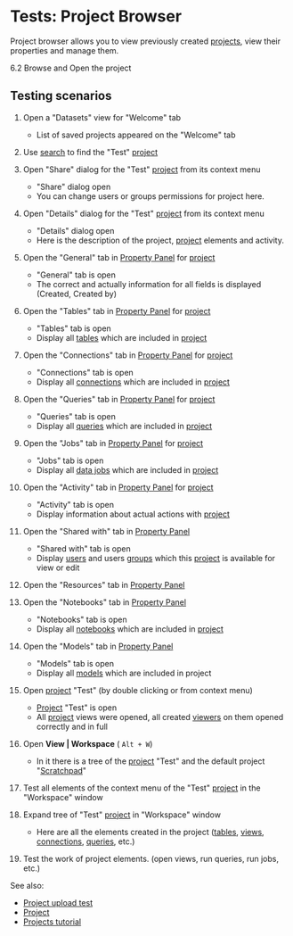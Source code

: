 <!-- TITLE: Tests: Project Browser -->
<!-- SUBTITLE: -->

# Tests: Project Browser

Project browser allows you to view previously created [projects](project.md), 
view their properties and manage them.

6.2 Browse and Open the project

## Testing scenarios

1. Open a "Datasets" view for "Welcome" tab
   * List of saved projects appeared on the "Welcome" tab

1. Use [search](smart-search.md) to find the "Test" [project](project.md)

1. Open "Share" dialog for the "Test" [project](project.md) from its context menu
   * "Share" dialog open
   * You can change users or groups permissions for project here.

1. Open "Details" dialog for the "Test" [project](project.md) from its context menu
   * "Details" dialog open
   * Here is the description of the project, [project](project.md) elements and activity.  

1. Open the "General" tab in [Property Panel](../overview/navigation.md#properties) for [project](project.md)
   * "General" tab is open
   * The correct and actually information for all fields is displayed (Created, Created by)

1. Open the "Tables" tab in [Property Panel](../overview/navigation.md#properties) for [project](project.md)
   * "Tables" tab is open
   * Display all [tables](table.md) which are included in [project](project.md)

1. Open the "Connections" tab in [Property Panel](../overview/navigation.md#properties) for [project](project.md)
   * "Connections" tab is open
   * Display all [connections](../access/data-connection.md) which are included in [project](project.md)

1. Open the "Queries" tab in [Property Panel](../overview/navigation.md#properties) for [project](project.md)
   * "Queries" tab is open
   * Display all [queries](../access/data-query.md) which are included in [project](project.md)

1. Open the "Jobs" tab in [Property Panel](../overview/navigation.md#properties) for [project](project.md)
   * "Jobs" tab is open
   * Display all [data jobs](../access/data-job.md) which are included in [project](project.md)

1. Open the "Activity" tab in [Property Panel](../overview/navigation.md#properties) for [project](project.md)
   * "Activity" tab is open
   * Display information about actual actions with [project](project.md)

1. Open the "Shared with" tab in [Property Panel](../overview/navigation.md#properties)
   * "Shared with" tab is open
   * Display [users](../govern/user.md) and users [groups](../govern/group.md.md) which this [project](project.md) is available for view or edit

1. Open the "Resources" tab in [Property Panel](../overview/navigation.md#properties)
  
1. Open the "Notebooks" tab in [Property Panel](../overview/navigation.md#properties) 
   * "Notebooks" tab is open
   * Display all [notebooks](../develop/jupyter-notebook.md) which are included in [project](project.md)

1. Open the "Models" tab in [Property Panel](../overview/navigation.md#properties) 
   * "Models" tab is open
   * Display all [models](../learn/predictive-modeling.md) which are included in project

1. Open [project](project.md) "Test" (by double clicking or from context menu)
   * [Project](project.md) "Test" is open
   * All [project](project.md) views were opened, all created [viewers](../visualize/viewers.md) on them opened correctly and in full

1. Open **View | Workspace**  ( ``` Alt + W ```)
   * In it there is a tree of the [project](project.md) "Test" and the default project "[Scratchpad](scratchpad.md)"

1. Test all elements of the context menu of the "Test" [project](project.md) in the  "Workspace" window

1. Expand tree of "Test" [project](project.md) in "Workspace" window
   * Here are all the elements created in the project ([tables](table.md), [views](../visualize/view-layout.md), 
     [connections](../access/data-connection.md), [queries](../access/data-query.md), etc.)

1. Test the work of project elements. (open views, run queries, run jobs, etc.)

See also:
 * [Project upload test](../dialogs/upload-project-test.md)
 * [Project](project.md)
 * [Projects tutorial](../_internal/tutorials/projects.md)

